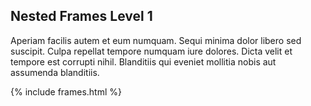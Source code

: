 ## Nested Frames Level 1

Aperiam facilis autem et eum numquam. Sequi minima dolor libero sed suscipit.
Culpa repellat tempore numquam iure dolores. Dicta velit et tempore est corrupti 
nihil. Blanditiis qui eveniet mollitia nobis aut assumenda blanditiis.

{% include frames.html %}